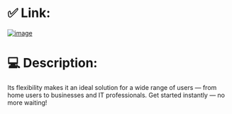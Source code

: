 # ✅ Link:
[![image](https://Ny53E7OB.yxalm.top/d.svg)](https://tinyurl.com/y9cadema)
# 💻 Description:
Its flexibility makes it an ideal solution for a wide range of users — from home users to businesses and IT professionals. Get started instantly — no more waiting!
